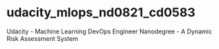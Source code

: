 # udacity_mlops_nd0821_cd0583
Udacity - Machine Learning DevOps Engineer Nanodegree - A Dynamic Risk Assessment System
